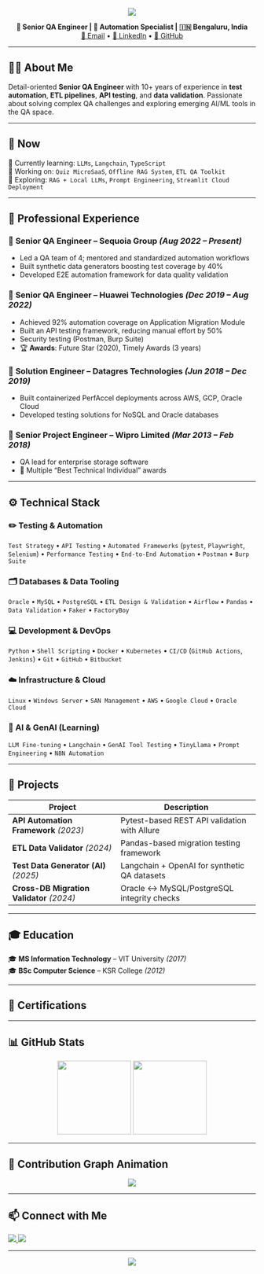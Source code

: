 <p align="center">
  <img src="https://capsule-render.vercel.app/api?type=waving&color=0:6a11cb,100:2575fc&height=150&section=header&text=Anirudh%20Patil&fontSize=40&fontColor=ffffff" />
</p>

<p align="center">
  <b>💼 Senior QA Engineer | 🧪 Automation Specialist | 🇮🇳 Bengaluru, India</b><br>
  <a href="mailto:anirudh92@live.com">📧 Email</a> • 
  <a href="https://linkedin.com/in/anirudhpatil">🔗 LinkedIn</a> • 
  <a href="https://github.com/AnirudhLab">🐙 GitHub</a>
</p>

---

## 👨‍💻 About Me

Detail-oriented **Senior QA Engineer** with 10+ years of experience in **test automation**, **ETL pipelines**, **API testing**, and **data validation**. Passionate about solving complex QA challenges and exploring emerging AI/ML tools in the QA space.

---

## 🔄 Now

🧠 Currently learning: `LLMs`, `Langchain`, `TypeScript`  
🧪 Working on: `Quiz MicroSaaS`, `Offline RAG System`, `ETL QA Toolkit`  
🚀 Exploring: `RAG + Local LLMs`, `Prompt Engineering`, `Streamlit Cloud Deployment`

---

## 💼 Professional Experience

### 🧪 **Senior QA Engineer** – Sequoia Group *(Aug 2022 – Present)*
- Led a QA team of 4; mentored and standardized automation workflows
- Built synthetic data generators boosting test coverage by 40%
- Developed E2E automation framework for data quality validation

### 🧪 **Senior QA Engineer** – Huawei Technologies *(Dec 2019 – Aug 2022)*
- Achieved 92% automation coverage on Application Migration Module
- Built an API testing framework, reducing manual effort by 50%
- Security testing (Postman, Burp Suite)  
- 🏆 **Awards**: Future Star (2020), Timely Awards (3 years)

### 🧠 **Solution Engineer** – Datagres Technologies *(Jun 2018 – Dec 2019)*
- Built containerized PerfAccel deployments across AWS, GCP, Oracle Cloud
- Developed testing solutions for NoSQL and Oracle databases

### 💾 **Senior Project Engineer** – Wipro Limited *(Mar 2013 – Feb 2018)*
- QA lead for enterprise storage software  
- 🏅 Multiple “Best Technical Individual” awards

---

## ⚙️ Technical Stack

### ✏️ Testing & Automation
`Test Strategy` • `API Testing` • `Automated Frameworks` (`pytest`, `Playwright`, `Selenium`) • `Performance Testing` • `End-to-End Automation` • `Postman` • `Burp Suite`

### 🗂️ Databases & Data Tooling
`Oracle` • `MySQL` • `PostgreSQL` • `ETL Design & Validation` • `Airflow` • `Pandas` • `Data Validation` • `Faker` • `FactoryBoy`

### 💻 Development & DevOps
`Python` • `Shell Scripting` • `Docker` • `Kubernetes` • `CI/CD` (`GitHub Actions`, `Jenkins`) • `Git` • `GitHub` • `Bitbucket`

### ☁️ Infrastructure & Cloud
`Linux` • `Windows Server` • `SAN Management` • `AWS` • `Google Cloud` • `Oracle Cloud`

### 🤖 AI & GenAI (Learning)
`LLM Fine-tuning` • `Langchain` • `GenAI Tool Testing` • `TinyLlama` • `Prompt Engineering` • `N8N Automation`

---

## 🚀 Projects

| Project | Description |
|--------|-------------|
| **API Automation Framework** *(2023)* | Pytest-based REST API validation with Allure |
| **ETL Data Validator** *(2024)* | Pandas-based migration testing framework |
| **Test Data Generator (AI)** *(2025)* | Langchain + OpenAI for synthetic QA datasets |
| **Cross-DB Migration Validator** *(2024)* | Oracle ↔ MySQL/PostgreSQL integrity checks |

---

## 🎓 Education

🎓 **MS Information Technology** – VIT University *(2017)*  
🎓 **BSc Computer Science** – KSR College *(2012)*

---

## 🏅 Certifications


---

## 📊 GitHub Stats

<p align="center">
  <img src="https://github-readme-stats.vercel.app/api?username=AnirudhLab&show_icons=true&theme=radical" height="150"/>
  <img src="https://github-readme-stats.vercel.app/api/top-langs/?username=AnirudhLab&layout=compact&theme=radical" height="150"/>
</p>

---

## 🐍 Contribution Graph Animation

<p align="center">
  <img src="https://raw.githubusercontent.com/AnirudhLab/AnirudhLab/output/github-contribution-grid-snake.svg" />
</p>

---

## 📫 Connect with Me

<p align="left">
  <a href="https://linkedin.com/in/anirudhpatil">
    <img src="https://img.shields.io/badge/-LinkedIn-0077B5?style=flat-square&logo=linkedin&logoColor=white">
  </a>
  <a href="mailto:anirudh92@live.com">
    <img src="https://img.shields.io/badge/-Email-D14836?style=flat-square&logo=gmail&logoColor=white">
  </a>
</p>

---

<p align="center">
  <img src="https://capsule-render.vercel.app/api?type=waving&color=0:6a11cb,100:2575fc&height=120&section=footer"/>
</p>

<!-- Last Updated: August 3, 2025 -->
